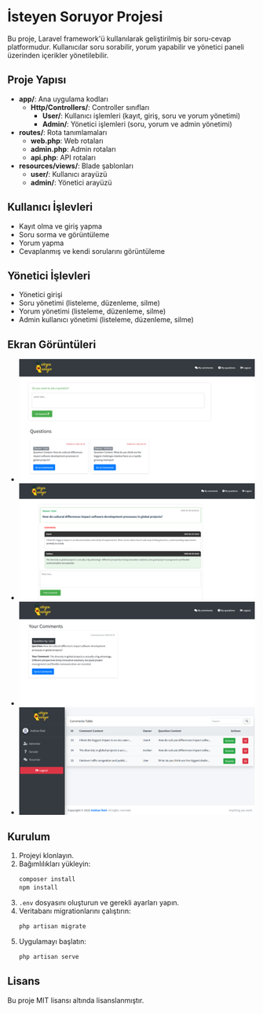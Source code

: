 # İsteyen Soruyor Projesi

Bu proje, Laravel framework'ü kullanılarak geliştirilmiş bir soru-cevap platformudur. Kullanıcılar soru sorabilir, yorum yapabilir ve yönetici paneli üzerinden içerikler yönetilebilir.

## Proje Yapısı

- **app/**: Ana uygulama kodları
  - **Http/Controllers/**: Controller sınıfları
    - **User/**: Kullanıcı işlemleri (kayıt, giriş, soru ve yorum yönetimi)
    - **Admin/**: Yönetici işlemleri (soru, yorum ve admin yönetimi)
- **routes/**: Rota tanımlamaları
  - **web.php**: Web rotaları
  - **admin.php**: Admin rotaları
  - **api.php**: API rotaları
- **resources/views/**: Blade şablonları
  - **user/**: Kullanıcı arayüzü
  - **admin/**: Yönetici arayüzü

## Kullanıcı İşlevleri

- Kayıt olma ve giriş yapma
- Soru sorma ve görüntüleme
- Yorum yapma
- Cevaplanmış ve kendi sorularını görüntüleme

## Yönetici İşlevleri

- Yönetici girişi
- Soru yönetimi (listeleme, düzenleme, silme)
- Yorum yönetimi (listeleme, düzenleme, silme)
- Admin kullanıcı yönetimi (listeleme, düzenleme, silme)

## Ekran Görüntüleri

- ![Ana Sayfa Görünümü](docs/web-home.png)
- ![Soru Detay ve Yorumlar](docs/question-detail-comments.png)
- ![Kullanıcı Yorum Ekranı](docs/my-comment.png)
- ![Yönetici Paneli](docs/panel.png)

## Kurulum

1. Projeyi klonlayın.
2. Bağımlılıkları yükleyin:
   ```bash
   composer install
   npm install
   ```
3. `.env` dosyasını oluşturun ve gerekli ayarları yapın.
4. Veritabanı migrationlarını çalıştırın:
   ```bash
   php artisan migrate
   ```
5. Uygulamayı başlatın:
   ```bash
   php artisan serve
   ```

## Lisans

Bu proje MIT lisansı altında lisanslanmıştır.
